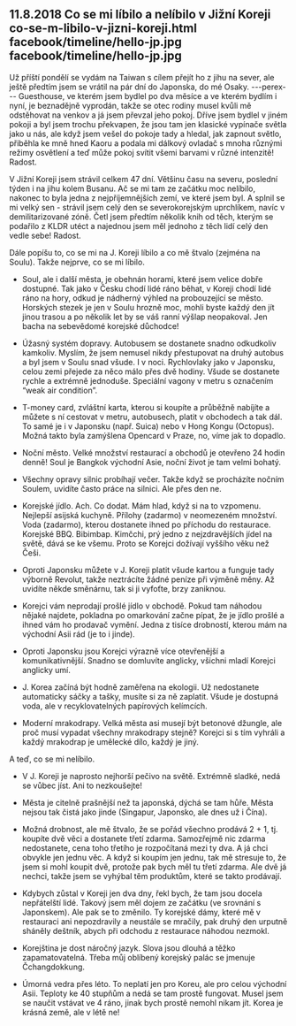 11.8.2018
Co se mi líbilo a nelíbilo v Jižní Koreji
co-se-m-libilo-v-jizni-koreji.html
facebook/timeline/hello-jp.jpg
facebook/timeline/hello-jp.jpg
--------------

Už příští pondělí se vydám na Taiwan s cílem přejít ho z jihu na sever, ale ještě předtím jsem se vrátil na pár dní do Japonska, do mé Osaky. 
---perex---
Guesthouse, ve kterém jsem bydlel po dva měsíce a ve kterém bydlím i nyní, je beznadějně vyprodán, takže se otec rodiny musel kvůli mě odstěhovat na venkov a já jsem převzal jeho pokoj. Dříve jsem bydlel v jiném pokoji a byl jsem trochu překvapen, že jsou tam jen klasické vypínače světla jako u nás, ale když jsem vešel do pokoje tady a hledal, jak zapnout světlo, přiběhla ke mně hned Kaoru a podala mi dálkový ovladač s mnoha různými režimy osvětlení a teď může pokoj svítit všemi barvami v různé intenzitě! Radost.

V Jižní Koreji jsem strávil celkem 47 dní. Většinu času na severu, poslední týden i na jihu kolem Busanu. Ač se mi tam ze začátku moc nelíbilo, nakonec to byla jedna z nejpříjemnějších zemí, ve které jsem byl. A splnil se mi velký sen - strávil jsem celý den se severokorejským uprchlíkem, navíc v demilitarizované zóně. Četl jsem předtím několik knih od těch, kterým se podařilo z KLDR utéct a najednou jsem měl jednoho z těch lidí celý den vedle sebe! Radost.

Dále popíšu to, co se mi na J. Koreji líbilo a co mě štvalo (zejména na Soulu). Takže nejprve, co se mi líbilo.

+ Soul, ale i další města, je obehnán horami, které jsem velice dobře dostupné. Tak jako v Česku chodí lidé ráno běhat, v Koreji chodí lidé ráno na hory, odkud je nádherný výhled na probouzející se město. Horských stezek je jen v Soulu hrozně moc, mohli byste každý den jít jinou trasou a po několik let by se váš ranní výšlap neopakoval. Jen bacha na sebevědomé korejské důchodce!

+ Úžasný systém dopravy. Autobusem se dostanete snadno odkudkoliv kamkoliv. Myslím, že jsem nemusel nikdy přestupovat na druhý autobus a byl jsem v Soulu snad všude. I v noci. Rychlovlaky jako v Japonsku, celou zemi přejede za něco málo přes dvě hodiny. Všude se dostanete rychle a extrémně jednoduše. Speciální vagony v metru s označením “weak air condition”.

+ T-money card, zvláštní karta, kterou si koupíte a průběžně nabíjíte a můžete s ní cestovat v metru, autobusech, platit v obchodech a tak dál. To samé je i v Japonsku (např. Suica) nebo v Hong Kongu (Octopus). Možná takto byla zamýšlena Opencard v Praze, no, víme jak to dopadlo.

+ Noční město. Velké množství restaurací a obchodů je otevřeno 24 hodin denně! Soul je Bangkok východní Asie, noční život je tam velmi bohatý.

+ Všechny opravy silnic probíhají večer. Takže když se procházíte nočním Soulem, uvidíte často práce na silnici. Ale přes den ne.

+ Korejské jídlo. Ach. Co dodat. Mám hlad, když si na to vzpomenu. Nejlepší asijská kuchyně. Přílohy (zadarmo) v neomezeném množství. Voda (zadarmo), kterou dostanete ihned po příchodu do restaurace. Korejské BBQ. Bibimbap. Kimčchi, prý jedno z nejzdravějších jídel na světě, dává se ke všemu. Proto se Korejci dožívají vyššího věku než Češi.

+ Oproti Japonsku můžete v J. Koreji platit všude kartou a funguje tady výborně Revolut, takže neztrácíte žádné peníze při výměně měny. Až uvidíte někde směnárnu, tak si ji vyfoťte, brzy zaniknou.

+ Korejci vám neprodají prošlé jídlo v obchodě. Pokud tam náhodou nějaké najdete, pokladna po omarkování začne pípat, že je jídlo prošlé a ihned vám ho prodavač vymění. Jedna z tisíce drobností, kterou mám na východní Asii rád (je to i jinde).

+ Oproti Japonsku jsou Korejci výrazně více otevřenější a komunikativnější. Snadno se domluvíte anglicky, všichni mladí Korejci anglicky umí.

+ J. Korea začíná být hodně zaměřena na ekologii. Už nedostanete automaticky sáčky a tašky, musíte si za ně zaplatit. Všude je dostupná voda, ale v recyklovatelných papírových kelímcích. 

+ Moderní mrakodrapy. Velká města asi musejí být betonové džungle, ale proč musí vypadat všechny mrakodrapy stejně? Korejci si s tím vyhráli a každý mrakodrap je umělecké dílo, každý je jiný. 

A teď, co se mi nelíbilo.

- V J. Koreji je naprosto nejhorší pečivo na světě. Extrémně sladké, nedá se vůbec jíst. Ani to nezkoušejte!

- Města je citelně prašnější než ta japonská, dýchá se tam hůře. Města nejsou tak čistá jako jinde (Singapur, Japonsko, ale dnes už i Čína).

- Možná drobnost, ale mě štvalo, že se pořád všechno prodává 2 + 1, tj. koupíte dvě věci a dostanete třetí zdarma. Samozřejmě nic zdarma nedostanete, cena toho třetího je rozpočítaná mezi ty dva. A já chci obvykle jen jednu věc. A když si koupím jen jednu, tak mě stresuje to, že jsem si mohl koupit dvě, protože pak bych měl tu třetí zdarma. Ale dvě já nechci, takže jsem se vyhýbal těm produktům, které se takto prodávají.

- Kdybych zůstal v Koreji jen dva dny, řekl bych, že tam jsou docela nepřátelští lidé. Takový jsem měl dojem ze začátku (ve srovnání s Japonskem). Ale pak se to změnilo. Ty korejské dámy, které mě v restauraci ani nepozdravily a neustále se mračily, pak druhý den urputně sháněly deštník, abych při odchodu z restaurace náhodou nezmokl.

- Korejština je dost náročný jazyk. Slova jsou dlouhá a těžko zapamatovatelná. Třeba můj oblíbený korejský palác se jmenuje Čchangdokkung.

- Úmorná vedra přes léto. To neplatí jen pro Koreu, ale pro celou východní Asii. Teploty ke 40 stupňům a nedá se tam prostě fungovat. Musel jsem se naučit vstávat ve 4 ráno, jinak bych prostě nemohl nikam jít. Korea je krásná země, ale v létě ne!
